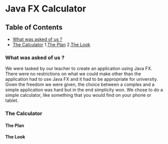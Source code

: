 # Java FX Calculator

## Table of Contents
- [What was asked of us ?](#Intro)
- [The Calculator](#Product)
  1.[The Plan](#Plan)
  2.[The Look](#Look)
  

### What was asked of us ? <a name="Intro"></a>
We were tasked by our teacher to create an application using Java FX. There were no restrictions on what we could make other than the application had to use Java FX and it had to be appropriate for university. Given the freedom we were given, the choice between a complex and a simple application was hard but in the end simplicity won. We chose to do a simple calculator, like something that you would find on your phone or tablet.

### The Calculator <a name="Product"></a>

#### The Plan <a name="Plan"></a>

#### The Look <a name="Look"></a>
